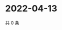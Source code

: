 # 2022-04-13

共 0 条

<!-- BEGIN WEIBO -->
<!-- 最后更新时间 Wed Apr 13 2022 07:15:59 GMT+0800 (China Standard Time) -->

<!-- END WEIBO -->
